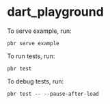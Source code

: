 # dart_playground

To serve example, run:

```
pbr serve example
```

To run tests, run:

```
pbr test
```

To debug tests, run:

```
pbr test -- --pause-after-load
```
